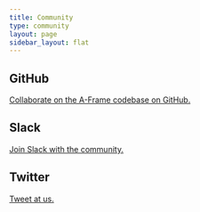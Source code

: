 ```yaml
---
title: Community
type: community
layout: page
sidebar_layout: flat
---
```


## GitHub

<a href="https://github.com/aframevr/aframe/">Collaborate on the A-Frame codebase on GitHub.</a>


## Slack

<a href="https://aframevr.slack.com/">Join Slack with the community.</a>


## Twitter

<a href="https://aframevr.com/">Tweet at us.</a>
